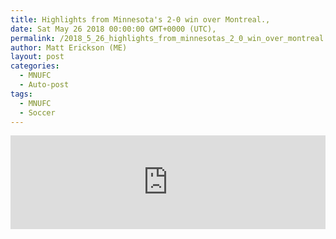 ```yaml
---
title: Highlights from Minnesota's 2-0 win over Montreal.,
date: Sat May 26 2018 00:00:00 GMT+0000 (UTC),
permalink: /2018_5_26_highlights_from_minnesotas_2_0_win_over_montreal 
author: Matt Erickson (ME)
layout: post
categories:
  - MNUFC
  - Auto-post
tags:
  - MNUFC
  - Soccer
---
```

<div class='soccer-video-wrapper'>
<iframe class='soccer-video' width='100%' height='auto' frameborder='0' allowfullscreen src="https://www.mnufc.com/iframe-video?brightcove_id=5790101196001&brightcove_player_id=default&brightcove_account_id=5534894110001"></iframe>
</div>